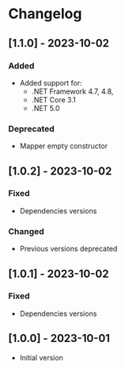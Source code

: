 # Changelog

## [1.1.0] - 2023-10-02

### Added

- Added support for:
  - .NET Framework 4.7, 4.8,
  - .NET Core 3.1
  - .NET 5.0

### Deprecated

- Mapper empty constructor

## [1.0.2] - 2023-10-02

### Fixed

- Dependencies versions

### Changed

- Previous versions deprecated

## [1.0.1] - 2023-10-02

### Fixed

- Dependencies versions

## [1.0.0] - 2023-10-01

- Initial version